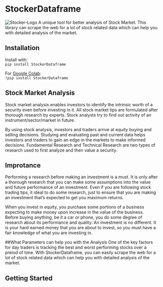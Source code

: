 # StockerDataframe
![Stocker-Logo]()
A unique tool for better analysis of Stock Market. This library can scrape the web for a lot of stock related data which can help you with detailed analysis of the market.

## Installation
Install with:  
```pip install StockerDataframe```

For [Google Colab](https://colab.research.google.com/notebooks/welcome.ipynb):  
```!pip install StockerDataframe```

## Stock Market Analysis
Stock market analysis enables investors to identify the intrinsic worth of a security even before investing in it. All stock market tips are formulated after thorough research by experts. Stock analysts try to find out activity of an instrument/sector/market in future.

By using stock analysis, investors and traders arrive at equity buying and selling decisions. Studying and evaluating past and current data helps investors and traders to gain an edge in the markets to make informed decisions. Fundamental Research and Technical Research are two types of research used to first analyze and then value a security.

## Improtance
Performing a research before making an investment is a must. It is only after a thorough research that you can make some assumptions into the value and future performance of an investment. Even if you are following stock trading tips, it ideal to do some research, just to ensure that you are making an investment that’s expected to get you maximum returns.

When you invest in equity, you purchase some portions of a business expecting to make money upon increase in the value of the business. Before buying anything, be it a car or phone, you do some degree of research about its performance and quality. An investment is no different. It is your hard earned money that you are about to invest, so you must have a fair knowledge of what you are investing in.

##What Parameters can help you with the Analysis
One of the key factors for day traders is tracking the best and worst performing stocks over a preiod of time. With StockerDataframe, you can easily 
scrape the web for a lot of stock related data which can help you with detailed analysis of the market.

## Getting Started